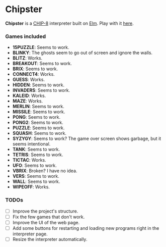 # Chipster

**Chipster** is a [CHIP-8] interpreter built on [Elm]. Play with it
[here](https://aggressivepixels.github.io/chipster/).

### Games included

- **15PUZZLE**: Seems to work.
- **BLINKY**: The ghosts seem to go out of screen and ignore the walls.
- **BLITZ**: Works.
- **BREAKOUT**: Seems to work.
- **BRIX**: Seems to work.
- **CONNECT4**: Works.
- **GUESS**: Works.
- **HIDDEN**: Seems to work.
- **INVADERS**: Seems to work.
- **KALEID**: Works.
- **MAZE**: Works.
- **MERLIN**: Seems to work.
- **MISSILE**: Seems to work.
- **PONG**: Seems to work.
- **PONG2**: Seems to work.
- **PUZZLE**: Seems to work.
- **SQUASH**: Seems to work.
- **SYZYGY**: Seems to work? The game over screen shows garbage, but
  it seems intentional.
- **TANK**: Seems to work.
- **TETRIS**: Seems to work.
- **TICTAC**: Works.
- **UFO**: Seems to work.
- **VBRIX**: Broken? I have no idea.
- **VERS**: Seems to work.
- **WALL**: Seems to work.
- **WIPEOFF**: Works.

### TODOs

- [ ] Improve the project's structure.
- [ ] Fix the few games that don't work.
- [ ] Improve the UI of the web page.
- [ ] Add some buttons for restarting and loading new programs right in the
      interpreter page.
- [ ] Resize the interpreter automatically.

[chip-8]: https://en.wikipedia.org/wiki/CHIP-8
[elm]: https://elm-lang.org
